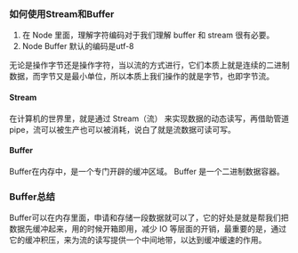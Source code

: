 ### 如何使用Stream和Buffer

1. 在 Node 里面，理解字符编码对于我们理解 buffer 和 stream 很有必要。
2. Node Buffer 默认的编码是utf-8

无论是操作字节还是操作字符，当以流的方式进行，它们本质上就是连续的二进制数据，而字节又是最小单位，所以本质上我们操作的就是字节，也即字节流。

#### Stream
在计算机的世界里，就是通过 Stream（流） 来实现数据的动态读写，再借助管道 pipe，流可以被生产也可以被消耗，说白了就是流数据可读可写。

#### Buffer
Buffer在内存中，是一个专门开辟的缓冲区域。
Buffer 是一个二进制数据容器。

### Buffer总结
Buffer可以在内存里面，申请和存储一段数据就可以了，它的好处是就是帮我们把数据先缓冲起来，用的时候开箱即用，减少 IO 等层面的开销，最重要的是，通过它的缓冲积压，来为流的读写提供一个中间地带，以达到缓冲缓速的作用。